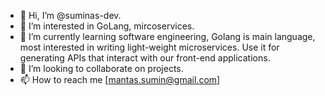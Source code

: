 - 👋 Hi, I’m @suminas-dev.
- 👀 I’m interested in GoLang, mircoservices.
- 🌱 I’m currently learning software engineering, Golang is main language, most interested in writing light-weight microservices. Use it for generating APIs that interact with our front-end applications.
- 💞️ I’m looking to collaborate on projects.
- 📫 How to reach me [mantas.sumin@gmail.com]

<!---
suminas-dev/suminas-dev is a ✨ special ✨ repository because its `README.md` (this file) appears on your GitHub profile.
You can click the Preview link to take a look at your changes.
--->
